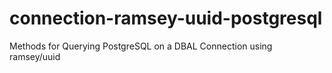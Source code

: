 # connection-ramsey-uuid-postgresql
Methods for Querying PostgreSQL on a DBAL Connection using ramsey/uuid
